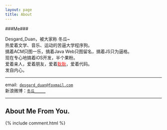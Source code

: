 ```yaml
---
layout: page
title: About
---
```



###Me###

Desgard_Duan，被大家称 冬瓜~
<br />
热爱着文学、音乐、运动的苦逼大学程序狗。
<br />
搞着ACM只图一乐，搞着Java Web只图留名，搞着JS只为逼格。
<br />
现在专心地搞着iOS开发，半个果粉。
<br />
爱着亲人，爱着朋友，爱着<a href="/geng/"><font color="red">耿耿</font></a>，爱着代码。
<br />
发自内心。
<br />


<hr />
email:<code> <a href="Mailto: desgard_duan@foxmail.com">desgard_duan@foxmail.com</a></code><br />
新浪微博：<a href='http://weibo.com/desgard/home?wvr=5'><code>冬瓜_____</code> </a>
<hr />

<h2>About Me From You.</h2>
<!-- Duoshuo Comment BEGIN -->  
{% include comment.html %}
<!-- Duoshuo Comment END -->